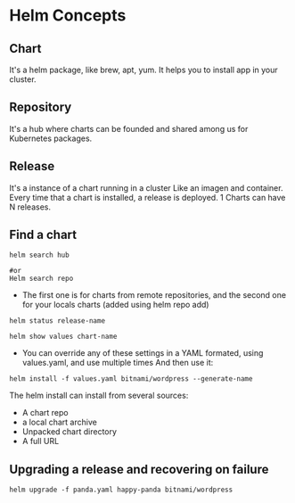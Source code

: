 # Helm Concepts
## Chart
It's a helm package, like brew, apt, yum. It helps you to install app in your cluster.

## Repository
It's a hub where charts can be founded and shared among us for Kubernetes packages.

## Release
It's a instance of a chart running in a cluster
Like an imagen and container. Every time that a chart is installed, a release is deployed. 1 Charts can have N releases.

## Find a chart
```
helm search hub

#or
Helm search repo
```
- The first one is for charts from remote repositories, and the second one for your locals charts (added using helm repo add)


```
helm status release-name

```
```
helm show values chart-name

```
- You can override any of these settings in a YAML formated, using values.yaml, and use multiple times
And then use it:
```
helm install -f values.yaml bitnami/wordpress --generate-name
```

The helm install can install from several sources:
- A chart repo
- a local chart archive
- Unpacked chart directory
- A full URL

## Upgrading a release and recovering on failure
```
helm upgrade -f panda.yaml happy-panda bitnami/wordpress
```
